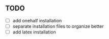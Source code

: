 ## TODO
- [ ] add onehalf installation
- [ ] separate installation files to organize better
- [ ] add latex installation
